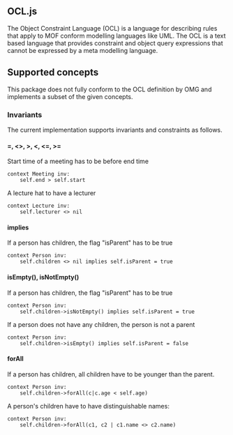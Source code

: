 ## OCL.js
The Object Constraint Language (OCL) is a language for describing rules that apply to MOF conform modelling languages like UML.
The OCL is a text based language that provides constraint and object query expressions that cannot be expressed by a meta modelling language.

## Supported concepts
This package does not fully conform to the OCL definition by OMG and implements a subset of the given concepts.

### Invariants
The current implementation supports invariants and constraints as follows.

#### =, <>, >, <, <=, >=
Start time of a meeting has to be before end time
``` ocl
context Meeting inv:
    self.end > self.start
```

A lecture hat to have a lecturer
``` ocl
context Lecture inv:
    self.lecturer <> nil
```

#### implies
If a person has children, the flag "isParent" has to be true
``` ocl
context Person inv:
    self.children <> nil implies self.isParent = true
```

#### isEmpty(), isNotEmpty()
If a person has children, the flag "isParent" has to be true
``` ocl
context Person inv:
    self.children->isNotEmpty() implies self.isParent = true
```

If a person does not have any children, the person is not a parent
``` ocl
context Person inv:
    self.children->isEmpty() implies self.isParent = false
```

#### forAll
If a person has children, all children have to be younger than the parent.
``` ocl
context Person inv:
    self.children->forAll(c|c.age < self.age)
```
A person's children have to have distinguishable names:
``` ocl
context Person inv:
    self.children->forAll(c1, c2 | c1.name <> c2.name)
```